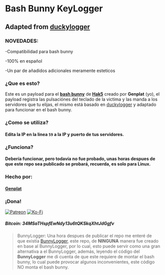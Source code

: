 # Bash Bunny KeyLogger
## Adapted from [duckylogger](https://github.com/hak5/usbrubberducky-payloads/tree/master/payloads/library/credentials/DuckyLogger)
### NOVEDADES:
-Compatibilidad para bash bunny</p>
-100% en español</p>
-Un par de añadidos adicionales meramente esteticos</p>

### ¿Que es esto?

Este es un payload para el [**bash bunny**](https://hak5.org/collections/hotplug-attack-tools/products/bash-bunny) de [**Hak5**](https://hak5.org) creado por **Genplat** (yo), el payload registra las pulsaciónes del teclado de la victima y las manda a los servidores que tu elijas, el mismo está basado en [duckylogger](https://github.com/hak5/usbrubberducky-payloads/tree/master/payloads/library/credentials/DuckyLogger) y adaptado para funcionar en el bash bunny.

### ¿Como se utiliza?

#### Edita la IP en la linea `59` a la IP y puerto de tus servidores.

### ¿Funciona?

#### Debería funcionar, pero todavía no fue probado, unas horas despues de que este repo sea publicado se probará, recuerda, es **solo** para **Linux**.

### Hecho por:

#### [**Genplat**](https://github.com/Genplat)

### ¡Dona!

  [![Patreon](https://img.shields.io/badge/Patreon-F96854?style=for-the-badge&logo=patreon&logoColor=white)](https://patreon.com/elite6_27) [![Ko-Fi](https://img.shields.io/badge/Ko--fi-F16061?style=for-the-badge&logo=ko-fi&logoColor=white)](https://ko-fi.com/elite6_27)
  ##### **Bitcoin: 34MSaTHspfEwNdy13u6tQKSkqXhtJdGgfv**


> BunnyLogger: Una hora despues de publicar el repo me enteré de que existía [BunnyLogger](https://shop.hak5.org/blogs/payloads/bunnylogger), este repo, de **NINGUNA** manera fue creado en base al BunnyLogger, por lo cual, esto puede servir como una gran alternativa a el BunnyLogger, además, leyendo el código del **BunnyLogger** me di cuenta de que este requiere de montar el bash bunny, lo cual puede provocar algunos inconvenientes, este código NO monta el bash bunny.
